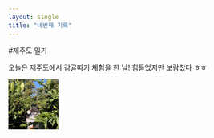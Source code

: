 ```yaml
---
layout: single
title: "네번째 기록"
---
```


#제주도 일기

오늘은 제주도에서 감귤따기 체험을 한 날!
힘들었지만 보람찼다 ㅎㅎ

 
<img src="/assets/tangerine.jpg" width="100" height="100">
